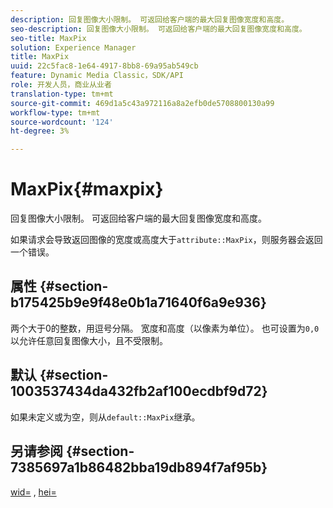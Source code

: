 ```yaml
---
description: 回复图像大小限制。 可返回给客户端的最大回复图像宽度和高度。
seo-description: 回复图像大小限制。 可返回给客户端的最大回复图像宽度和高度。
seo-title: MaxPix
solution: Experience Manager
title: MaxPix
uuid: 22c5fac8-1e64-4917-8bb8-69a95ab549cb
feature: Dynamic Media Classic，SDK/API
role: 开发人员，商业从业者
translation-type: tm+mt
source-git-commit: 469d1a5c43a972116a8a2efb0de5708800130a99
workflow-type: tm+mt
source-wordcount: '124'
ht-degree: 3%

---
```



# MaxPix{#maxpix}

回复图像大小限制。 可返回给客户端的最大回复图像宽度和高度。

如果请求会导致返回图像的宽度或高度大于`attribute::MaxPix`，则服务器会返回一个错误。

## 属性 {#section-b175425b9e9f48e0b1a71640f6a9e936}

两个大于0的整数，用逗号分隔。 宽度和高度（以像素为单位）。 也可设置为`0,0`以允许任意回复图像大小，且不受限制。

## 默认 {#section-1003537434da432fb2af100ecdbf9d72}

如果未定义或为空，则从`default::MaxPix`继承。

## 另请参阅 {#section-7385697a1b86482bba19db894f7af95b}

[wid=](../../../../../is-api/http-ref/image-serving-api-ref/c-http-protocol-reference/c-command-reference/r-is-http-wid.md#reference-bfeadcb67bf4485f851eb21345527e47) , [hei=](../../../../../is-api/http-ref/image-serving-api-ref/c-http-protocol-reference/c-command-reference/r-is-http-hei.md#reference-6d6f556ccc0e4b98a815e8a5c1944a96)
